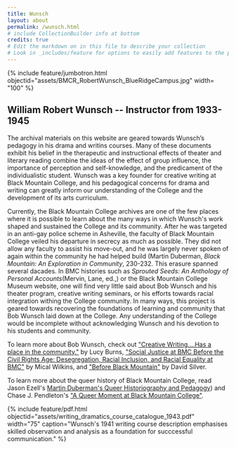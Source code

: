 ```yaml
---
title: Wunsch
layout: about
permalink: /wunsch.html
# include CollectionBuilder info at bottom
credits: true
# Edit the markdown on in this file to describe your collection
# Look in _includes/feature for options to easily add features to the page
---
```


{% include feature/jumbotron.html objectid="assets/BMCR_RobertWunsch_BlueRidgeCampus.jpg" width= "100" %}

## William Robert Wunsch -- Instructor from 1933-1945

The archival materials on this website are geared towards Wunsch’s pedagogy in his drama and writins courses. Many of these documents exhibit his belief in the therapeutic and instructional effects of theater and literary reading combine the ideas of the effect of group influence, the importance of perception and self-knowledge, and the predicament of the
individualistic student. Wunsch was a key founder for creative writing at Black Mountain College, and his pedagogical concerns for drama and writing can greatly inform our understanding of the College and the development of its arts curriculum. 

Currently, the Black Mountain College archives are one of the few places where it is possible to learn about the many ways in which Wunsch's work shaped and sustained the College and its community. After he was targeted in an anti-gay police scheme in Asheville, the faculty of Black Mountain College veiled his departure in secrecy as much as possible. They did not allow any faculty to assist his move-out, and he was largely never spoken of again within the community he had helped build (Martin Duberman, _Black Mountain: An Exploration in Community_, 230-232. This erasure spanned several dacades. In BMC histories such as _Sprouted Seeds: An Anthology of Personal Accounts_(Mervin, Lane, ed.,) or the Black Mountain College Museum website, one will find very little said about Bob Wunsch and his theater program, creative writing seminars, or his efforts towards racial integration withing the College community. In many ways, this project is geared towards recovering the foundations of learning and community that Bob Wunsch laid down at the College. Any understanding of the College would be incomplete without acknowledging Wunsch and his devotion to his students and community. 


To learn more about Bob Wunsch, check out ["Creative Writing....Has a place in the community."](http://www.blackmountainstudiesjournal.org/robert-wunsch-at-blackmountain-college/) by Lucy Burns,  ["Social Justice at BMC Before the Civil Rights Age: Desegregation, Racial Inclusion, and Racial Equality at BMC"](https://www.blackmountaincollege.org/6-17-micah-wilkins/) by Mical Wilkins, and ["Before Black Mountain"](https://www.blackmountaincollege.org/silver-before-black-mountain/) by David Silver.

 To learn more about the queer history of Black Mountain College, read Jason Ezell's [Martin Duberman's Queer Historiography and Pedagogy](https://www.blackmountaincollege.org/1-4-jason-ezell/)) and Chase J. Pendleton's ["A Queer Moment at Black Mountain College"](http://www.blackmountainstudiesjournal.org/robert-wunsch-at-blackmountain-college/(https://www.blackmountaincollege.org/journal/volume-14/pendleton/)). 

{% include feature/pdf.html objectid="assets/writing_dramatics_course_catalogue_1943.pdf" width="75" caption="Wunsch's 1941 writing course description emphasises skilled observation and analysis as a foundation for succcessful communication." %}
